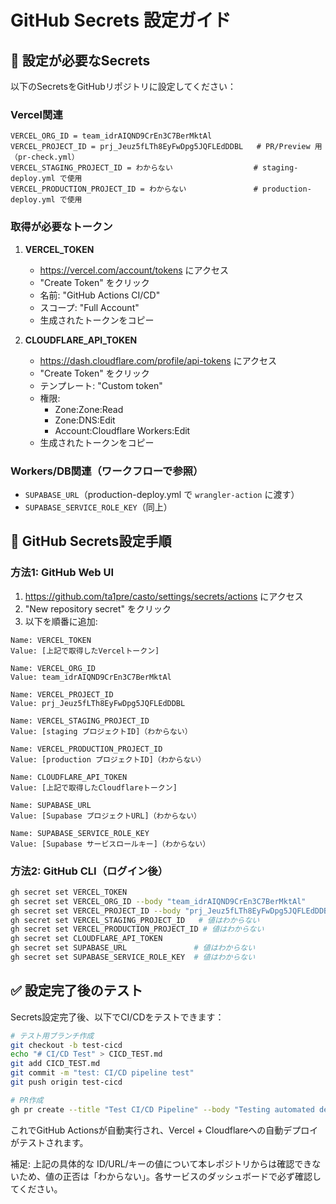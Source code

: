 # GitHub Secrets 設定ガイド

## 🔐 設定が必要なSecrets

以下のSecretsをGitHubリポジトリに設定してください：

### Vercel関連
```
VERCEL_ORG_ID = team_idrAIQND9CrEn3C7BerMktAl
VERCEL_PROJECT_ID = prj_Jeuz5fLTh8EyFwDpg5JQFLEdDDBL   # PR/Preview 用（pr-check.yml）
VERCEL_STAGING_PROJECT_ID = わからない                  # staging-deploy.yml で使用
VERCEL_PRODUCTION_PROJECT_ID = わからない               # production-deploy.yml で使用
```

### 取得が必要なトークン
1. **VERCEL_TOKEN**
   - https://vercel.com/account/tokens にアクセス
   - "Create Token" をクリック
   - 名前: "GitHub Actions CI/CD"
   - スコープ: "Full Account"
   - 生成されたトークンをコピー

2. **CLOUDFLARE_API_TOKEN**
   - https://dash.cloudflare.com/profile/api-tokens にアクセス
   - "Create Token" をクリック
   - テンプレート: "Custom token"
   - 権限:
     - Zone:Zone:Read
     - Zone:DNS:Edit  
     - Account:Cloudflare Workers:Edit
   - 生成されたトークンをコピー

### Workers/DB関連（ワークフローで参照）
- `SUPABASE_URL`（production-deploy.yml で `wrangler-action` に渡す）
- `SUPABASE_SERVICE_ROLE_KEY`（同上）

## 📝 GitHub Secrets設定手順

### 方法1: GitHub Web UI
1. https://github.com/ta1pre/casto/settings/secrets/actions にアクセス
2. "New repository secret" をクリック
3. 以下を順番に追加:

```
Name: VERCEL_TOKEN
Value: [上記で取得したVercelトークン]

Name: VERCEL_ORG_ID  
Value: team_idrAIQND9CrEn3C7BerMktAl

Name: VERCEL_PROJECT_ID
Value: prj_Jeuz5fLTh8EyFwDpg5JQFLEdDDBL

Name: VERCEL_STAGING_PROJECT_ID
Value: [staging プロジェクトID]（わからない）

Name: VERCEL_PRODUCTION_PROJECT_ID
Value: [production プロジェクトID]（わからない）

Name: CLOUDFLARE_API_TOKEN
Value: [上記で取得したCloudflareトークン]

Name: SUPABASE_URL
Value: [Supabase プロジェクトURL]（わからない）

Name: SUPABASE_SERVICE_ROLE_KEY
Value: [Supabase サービスロールキー]（わからない）
```

### 方法2: GitHub CLI（ログイン後）
```bash
gh secret set VERCEL_TOKEN
gh secret set VERCEL_ORG_ID --body "team_idrAIQND9CrEn3C7BerMktAl"
gh secret set VERCEL_PROJECT_ID --body "prj_Jeuz5fLTh8EyFwDpg5JQFLEdDDBL"  
gh secret set VERCEL_STAGING_PROJECT_ID   # 値はわからない
gh secret set VERCEL_PRODUCTION_PROJECT_ID # 値はわからない
gh secret set CLOUDFLARE_API_TOKEN
gh secret set SUPABASE_URL               # 値はわからない
gh secret set SUPABASE_SERVICE_ROLE_KEY  # 値はわからない
```

## ✅ 設定完了後のテスト

Secrets設定完了後、以下でCI/CDをテストできます：

```bash
# テスト用ブランチ作成
git checkout -b test-cicd
echo "# CI/CD Test" > CICD_TEST.md
git add CICD_TEST.md
git commit -m "test: CI/CD pipeline test"
git push origin test-cicd

# PR作成
gh pr create --title "Test CI/CD Pipeline" --body "Testing automated deployment"
```

これでGitHub Actionsが自動実行され、Vercel + Cloudflareへの自動デプロイがテストされます。

補足: 上記の具体的な ID/URL/キーの値について本レポジトリからは確認できないため、値の正否は「わからない」。各サービスのダッシュボードで必ず確認してください。
